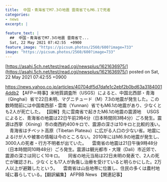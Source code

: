 ```yaml
---
title:  中国・青海省でM7.3の地震 雲南省でもM6.1で死者  
categories:
- news
excerpt: |
  
feature_text: |
  ##  中国・青海省でM7.3の地震 雲南省で...
  Sat, 22 May 2021 07:42:55  +0900
feature_image: "https://picsum.photos/2560/600?image=733"
image: "https://picsum.photos/2560/600?image=733"
---
```


[https://asahi.5ch.net/test/read.cgi/newsplus/1621636975/](https://asahi.5ch.net/test/read.cgi/newsplus/1621636975/)
posted on Sat, 22 May 2021 07:42:55  +0900

<!--more-->

https://news.yahoo.co.jp/articles/40704df5d7dafe1c2ebf2b0bd63a31840014ddb2 【AFP＝時事】米地質調査所（USGS）によると、中国北西部・青海（Qinghai）省で22日未明、マグニチュード（M）7.3の地震が発生した。この数時間前には中国南西部・雲南（Yunnan）省でもM6.1の地震があり、少なくとも2人が死亡した。 【図解】先に雲南省で起きたM6.1の地震の震源地 　USGSによると、青海省の地震は22日午前2時4分（日本時間同3時4分）ごろ発生。震源は西寧（Xining）市の南西約400キロで、震源の深さは10キロと比較的浅い。 　青海省はチベット高原（Tibetan Plateau）に広がる人口の少ない省。地震によるけが人や被害の情報は今のところない。2010年にはM6.9の地震が発生し、3000人の死者・行方不明者が出ていた。 　雲南省の地震は21日午後9時48分（日本時間同10時48分）ごろ発生。震源は観光都市・大理（Dali）市近郊で、震源の深さは同じく10キロ。 　同省の地元当局は22日未明の発表で、2人の死亡が確認され、少なくとも17人が負傷し治療を受けていると明らかにした。2万人以上が避難したという。 　雲南省は山岳地帯に位置し、住民の多くは農村地域に暮らしている。【翻訳編集】 AFPBB News 【関連記事】

